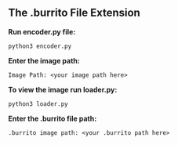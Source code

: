 ## The .burrito File Extension
**Run encoder.py file:**<br>
```console
python3 encoder.py
```
**Enter the image path:**<br>
```console
Image Path: <your image path here>
```

**To view the image run loader.py:**<br>
```console
python3 loader.py
```

**Enter the .burrito file path:**<br>
```console
.burrito image path: <your .burrito path here>
```
